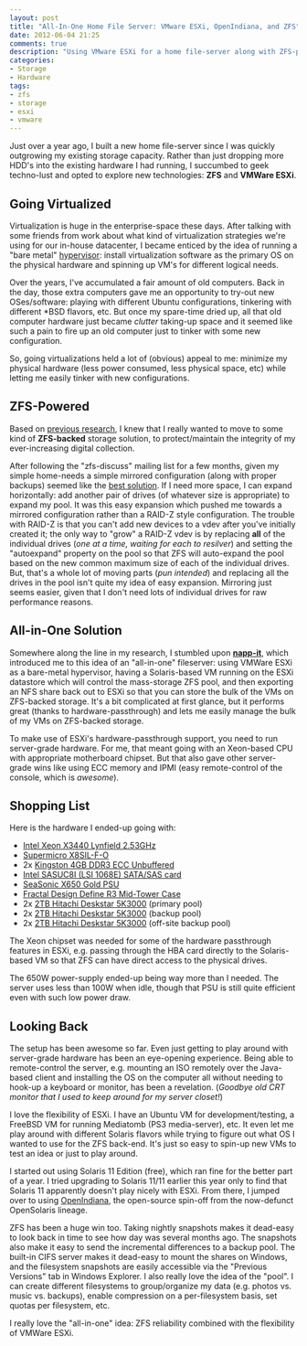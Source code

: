 ```yaml
---
layout: post
title: "All-In-One Home File Server: VMware ESXi, OpenIndiana, and ZFS"
date: 2012-06-04 21:25
comments: true
description: "Using VMware ESXi for a home file-server along with ZFS-powered mass storage."
categories:
- Storage
- Hardware
tags:
- zfs
- storage
- esxi
- vmware
---
```


Just over a year ago, I built a new home file-server since I was quickly
outgrowing my existing storage capacity. Rather than just dropping more HDD's
into the existing hardware I had running, I succumbed to geek techno-lust and
opted to explore new technologies: **ZFS** and **VMWare ESXi**.

<!-- more -->

## Going Virtualized
Virtualization is huge in the enterprise-space these days. After talking with
some friends from work about what kind of virtualization strategies we're using
for our in-house datacenter, I became enticed by the idea of running a "bare metal"
[hypervisor](http://en.wikipedia.org/wiki/Hypervisor): install virtualization
software as the primary OS on the physical hardware and spinning up VM's for
different logical needs.

Over the years, I've accumulated a fair amount of old computers. Back in the day,
those extra computers gave me an opportunity to try-out new OSes/software: playing
with different Ubuntu configurations, tinkering with different \*BSD flavors, etc.
But once my spare-time dried up, all that old computer hardware just became *clutter*
taking-up space and it seemed like such a pain to fire up an old computer just to
tinker with some new configuration.

So, going virtualizations held a lot of (obvious) appeal to me: minimize my physical
hardware (less power consumed, less physical space, etc) while letting me easily
tinker with new configurations.

## ZFS-Powered
Based on [previous research](/blog/2011/03/05/zfs-the-last-word-in-filesystems/),
I knew that I really wanted to move to some kind of **ZFS-backed** storage solution,
to protect/maintain the integrity of my ever-increasing digital collection.

After following the "zfs-discuss" mailing list for a few months, given my simple
home-needs a simple mirrored configuration (along with proper backups) seemed like
the [best solution](http://constantin.glez.de/blog/2010/01/home-server-raid-greed-and-why-mirroring-still-best).
If I need more space, I can expand horizontally: add another pair of drives (of
whatever size is appropriate) to expand my pool. It was this easy expansion
which pushed me towards a mirrored configuration rather than a RAID-Z style
configuration. The trouble with RAID-Z is that you can't add new devices to a
vdev after you've initially created it; the only way to "grow" a RAID-Z vdev is
by replacing **all** of the individual drives (*one at a time, waiting for each
to resilver*) and setting the "autoexpand" property on the pool so that ZFS
will auto-expand the pool based on the new common maximum size of each of the
individual drives. But, that's a whole lot of moving parts (*pun intended*) and
replacing all the drives in the pool isn't quite my idea of easy expansion.
Mirroring just seems easier, given that I don't need lots of individual drives
for raw performance reasons.

## All-in-One Solution
Somewhere along the line in my research, I stumbled upon [**napp-it**](http://www.napp-it.org/napp-it/all-in-one/index_en.html),
which introduced me to this idea of an "all-in-one" fileserver: using VMWare
ESXi as a bare-metal hypervisor, having a Solaris-based VM running on the ESXi
datastore which will control the mass-storage ZFS pool, and then exporting an
NFS share back out to ESXi so that you can store the bulk of the VMs on
ZFS-backed storage. It's a bit complicated at first glance, but it performs
great (thanks to hardware-passthrough) and lets me easily manage the bulk of my
VMs on ZFS-backed storage.

To make use of ESXi's hardware-passthrough support, you need to run server-grade
hardware. For me, that meant going with an Xeon-based CPU with appropriate motherboard
chipset. But that also gave other server-grade wins like using ECC memory and IPMI
(easy remote-control of the console, which is *awesome*).

## Shopping List
Here is the hardware I ended-up going with:

* [Intel Xeon X3440 Lynfield 2.53GHz](http://www.newegg.com/Product/Product.aspx?Item=N82E16819117225)
* [Supermicro X8SIL-F-O](http://www.newegg.com/Product/Product.aspx?Item=N82E16813182211)
* 2x [Kingston 4GB DDR3 ECC Unbuffered](http://www.newegg.com/Product/Product.aspx?Item=N82E16820139077)
* [Intel SASUC8I (LSI 1068E) SATA/SAS card](http://www.newegg.com/Product/Product.aspx?Item=N82E16816117157)
* [SeaSonic X650 Gold PSU](http://www.newegg.com/Product/Product.aspx?Item=N82E16817151088)
* [Fractal Design Define R3 Mid-Tower Case](http://www.newegg.com/Product/Product.aspx?Item=N82E16811352004)
* 2x [2TB Hitachi Deskstar 5K3000](http://www.newegg.com/Product/Product.aspx?Item=N82E16822145475) (primary pool)
* 2x [2TB Hitachi Deskstar 5K3000](http://www.newegg.com/Product/Product.aspx?Item=N82E16822145475) (backup pool)
* 2x [2TB Hitachi Deskstar 5K3000](http://www.newegg.com/Product/Product.aspx?Item=N82E16822145475) (off-site backup pool)

The Xeon chipset was needed for some of the hardware passthrough features in
ESXi, e.g. passing through the HBA card directly to the Solaris-based VM so
that ZFS can have direct access to the physical drives.

The 650W power-supply ended-up being way more than I needed. The server uses
less than 100W when idle, though that PSU is still quite efficient even with
such low power draw.

## Looking Back
The setup has been awesome so far. Even just getting to play around with
server-grade hardware has been an eye-opening experience. Being able to
remote-control the server, e.g. mounting an ISO remotely over the Java-based
client and installing the OS on the computer all without needing to hook-up a
keyboard or monitor, has been a revelation.  (*Goodbye old CRT monitor that I
used to keep around for my server closet!*)

I love the flexibility of ESXi. I have an Ubuntu VM for development/testing, a
FreeBSD VM for running Mediatomb (PS3 media-server), etc. It even let me play
around with different Solaris flavors while trying to figure out what OS I
wanted to use for the ZFS back-end. It's just so easy to spin-up new VMs to
test an idea or just to play around.

I started out using Solaris 11 Edition (free), which ran fine for the better
part of a year. I tried upgrading to Solaris 11/11 earlier this year only to
find that Solaris 11 apparently doesn't play nicely with ESXi. From there, I
jumped over to using [OpenIndiana](http://openindiana.org/), the open-source
spin-off from the now-defunct OpenSolaris lineage.

ZFS has been a huge win too. Taking nightly snapshots makes it dead-easy to
look back in time to see how day was several months ago. The snapshots also
make it easy to send the incremental differences to a backup pool. The built-in
CIFS server makes it dead-easy to mount the shares on Windows, and the
filesystem snapshots are easily accessible via the "Previous Versions" tab in
Windows Explorer. I also really love the idea of the "pool". I can create
different filesystems to group/organize my data (e.g. photos vs. music vs.
backups), enable compression on a per-filesystem basis, set quotas per
filesystem, etc.

I really love the "all-in-one" idea: ZFS reliability combined with the
flexibility of VMWare ESXi.
